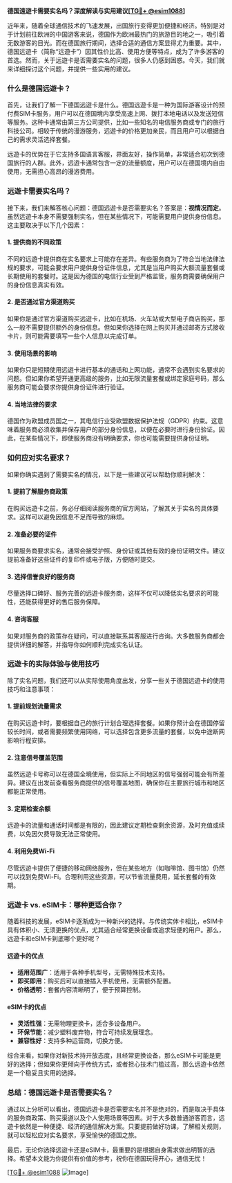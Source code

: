 **德国遠遊卡需要实名吗？深度解读与实用建议[[TG💪+ @esim1088](https://t.me/s/esim1088)]**

近年来，随着全球通信技术的飞速发展，出国旅行变得更加便捷和经济。特别是对于计划前往欧洲的中国游客来说，德国作为欧洲最热门的旅游目的地之一，吸引着无数游客的目光。而在德国旅行期间，选择合适的通信方案显得尤为重要。其中，德国远遊卡（简称“远遊卡”）因其性价比高、使用方便等特点，成为了许多游客的首选。然而，关于远遊卡是否需要实名的问题，很多人仍感到困惑。今天，我们就来详细探讨这个问题，并提供一些实用的建议。

### **什么是德国远遊卡？**

首先，让我们了解一下德国远遊卡是什么。德国远遊卡是一种为国际游客设计的预付费SIM卡服务，用户可以在德国境内享受高速上网、拨打本地电话以及发送短信等服务。这种卡通常由第三方公司提供，比如一些知名的电信服务商或专门的旅行科技公司。相较于传统的漫游服务，远遊卡的价格更加亲民，而且用户可以根据自己的需求灵活选择套餐。

远遊卡的优势在于它支持多国语言客服，界面友好，操作简单，非常适合初次到德国旅行的人群。此外，远遊卡通常包含一定的流量额度，用户可以在德国境内自由使用，无需担心高昂的漫游费用。

### **远遊卡需要实名吗？**

接下来，我们来解答核心问题：德国远遊卡是否需要实名？答案是：**视情况而定**。虽然远遊卡本身不需要强制实名，但在某些情况下，可能需要用户提供身份信息。这主要取决于以下几个因素：

#### **1. 提供商的不同政策**
不同的远遊卡提供商在实名要求上可能存在差异。有些服务商为了符合当地法律法规的要求，可能会要求用户提供身份证件信息，尤其是当用户购买大额流量套餐或长期使用的套餐时。这是因为德国的电信行业受到严格监管，服务商需要确保用户的身份信息真实有效。

#### **2. 是否通过官方渠道购买**
如果你是通过官方渠道购买远遊卡，比如在机场、火车站或大型电子商店购买，那么一般不需要提供额外的身份信息。但如果你选择在网上购买并通过邮寄方式接收卡片，则可能需要填写一些个人信息以完成订单。

#### **3. 使用场景的影响**
如果你只是短期使用远遊卡进行基本的通话和上网功能，通常不会遇到实名要求的问题。但如果你希望开通更高级的服务，比如无限流量套餐或绑定家庭号码，那么服务商可能会要求你提供身份证件进行验证。

#### **4. 当地法律的要求**
德国作为欧盟成员国之一，其电信行业受欧盟数据保护法规（GDPR）约束。这意味着服务商必须收集并保存用户的部分身份信息，以便在必要时进行身份验证。因此，在某些情况下，即使服务商没有明确要求，你也可能需要提供身份证明。

### **如何应对实名要求？**

如果你确实遇到了需要实名的情况，以下是一些建议可以帮助你顺利解决：

#### **1. 提前了解服务商政策**
在购买远遊卡之前，务必仔细阅读服务商的官方网站，了解其关于实名的具体要求。这样可以避免因信息不足而导致的麻烦。

#### **2. 准备必要的证件**
如果服务商要求实名，通常会接受护照、身份证或其他有效的身份证明文件。建议提前准备好这些证件的复印件或电子版，方便随时提交。

#### **3. 选择信誉良好的服务商**
尽量选择口碑好、服务完善的远遊卡服务商，这样不仅可以降低实名要求的可能性，还能获得更好的售后服务保障。

#### **4. 咨询客服**
如果对服务商的政策存在疑问，可以直接联系其客服进行咨询。大多数服务商都会提供详细的解答，并指导你如何顺利完成实名认证。

### **远遊卡的实际体验与使用技巧**

除了实名问题，我们还可以从实际使用角度出发，分享一些关于德国远遊卡的使用技巧和注意事项：

#### **1. 提前规划流量需求**
在购买远遊卡时，要根据自己的旅行计划合理选择套餐。如果你预计会在德国停留较长时间，或者需要频繁使用网络，可以选择包含更多流量的套餐，以免中途断网影响行程安排。

#### **2. 注意信号覆盖范围**
虽然远遊卡号称可以在德国全境使用，但实际上不同地区的信号强弱可能会有所差异。建议在出发前查看服务商提供的信号覆盖地图，确保你在主要旅行城市和地区都能正常使用。

#### **3. 定期检查余额**
远遊卡的流量和通话时间都是有限的，因此建议定期检查剩余资源，及时充值或续费，以免因欠费导致无法正常使用。

#### **4. 利用免费Wi-Fi**
尽管远遊卡提供了便捷的移动网络服务，但在某些地方（如咖啡馆、图书馆）仍然可以找到免费Wi-Fi。合理利用这些资源，可以节省流量费用，延长套餐的有效期。

### **远遊卡 vs. eSIM卡：哪种更适合你？**

随着科技的发展，eSIM卡逐渐成为一种新兴的选择。与传统实体卡相比，eSIM卡具有体积小、无须更换的优点，尤其适合经常更换设备或追求轻便的用户。那么，远遊卡和eSIM卡到底哪个更好呢？

#### **远遊卡的优点**
- **适用范围广**：适用于各种手机型号，无需特殊技术支持。
- **即买即用**：购买后可以直接插入手机使用，无需额外配置。
- **价格透明**：套餐内容清晰明了，便于预算控制。

#### **eSIM卡的优点**
- **灵活性强**：无需物理更换卡，适合多设备用户。
- **环保节能**：减少塑料废弃物，符合可持续发展理念。
- **兼容性好**：支持多种运营商，切换方便。

综合来看，如果你对新技术持开放态度，且经常更换设备，那么eSIM卡可能是更好的选择；但如果你更倾向于传统方式，或者担心技术门槛过高，那么远遊卡依然是一个稳妥且实用的选择。

### **总结：德国远遊卡是否需要实名？**

通过以上分析可以看出，德国远遊卡是否需要实名并不是绝对的，而是取决于具体的服务商政策、购买渠道以及个人使用场景等因素。对于大多数普通游客而言，远遊卡依然是一种便捷、经济的通信解决方案。只要提前做好功课，了解相关规则，就可以轻松应对实名要求，享受愉快的德国之旅。

最后，无论你选择远遊卡还是eSIM卡，最重要的是根据自身需求做出明智的选择。希望本文能为你提供有价值的参考，祝你在德国玩得开心，通信无忧！

[[TG💪+ @esim1088](https://t.me/s/esim1088) ![Image](https://i.postimg.cc/4NQfJmqS/Snipaste-2025-05-13-00-14-12.png)]